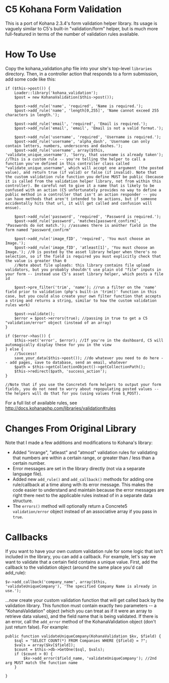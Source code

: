 # C5 Kohana Form Validation

This is a port of Kohana 2.3.4's form validation helper library. Its usage is vaguely similar to C5's built-in "validation/form" helper, but is much more full-featured in terms of the number of validation rules available.

# How To Use
Copy the kohana_validation.php file into your site's top-level `libraries` directory. Then, in a controller action that responds to a form submission, add some code like this:

	if ($this->post()) {
	    Loader::library('kohana_validation');
		$post = new KohanaValidation($this->post());
	
		$post->add_rule('name', 'required', 'Name is required.');
		$post->add_rule('name', 'length[0,255]', 'Name cannot exceed 255 characters in length.');
		
		$post->add_rule('email', 'required', 'Email is required.');
		$post->add_rule('email', 'email', 'Email is not a valid format.');
		
		$post->add_rule('username', 'required', 'Username is required.');
		$post->add_rule('username', 'alpha_dash', 'Username can only contain letters, numbers, underscores and dashes.');
		$post->add_rule('username', array($this, 'validate_unique_username'), 'Sorry, that username is already taken'); //This is a custom rule -- you're telling the helper to call a function you've defined in this controller class called "validate_unique_username", which will accept one argument (the posted value), and return true (if valid) or false (if invalid). Note that the custom validation rule function you define MUST be public (because it is called from the validation helper library, not from within this controller). Be careful not to give it a name that is likely to be confused with an action (C5 unfortunately provides no way to define a public method in a controller that isn't an action responder -- you can have methods that aren't intended to be actions, but if someone accidentally hits that url, it will get called and confusion will ensue).
		
		$post->add_rule('password', 'required', 'Password is required.');
		$post->add_rule('password', 'matches[password_confirm]', 'Passwords do not match.'); //assumes there is another field in the form named "password_confirm"
		
		$post->add_rule('image_fID', 'required', 'You must choose an Image.');
		$post->add_rule('image_fID', 'atleast[1]', 'You must choose an Image.'); //0 is posted by the asset library helper when there's no selection, so if the field is required you must explicitly check that the value is greater than 0
		//Note about file uploads: this library contains file upload validators, but you probably shouldn't use plain old "file" inputs in your form -- instead use C5's asset library helper, which posts a file id
		
		$post->pre_filter('trim', 'name'); //run a filter on the 'name' field prior to validation (php's built-in 'trim()' function in this case, but you could also create your own filter function that accepts a string and returns a string, similar to how the custom validation rules work)
		
		$post->validate();
		$error = $post->errors(true); //passing in true to get a C5 "validation/error" object (instead of an array)
	}

	if ($error->has()) {
		$this->set('error', $error); //If you're in the dashboard, C5 will automagically display these for you in the view
	} else {
		//Success!
		save_your_data($this->post()); //do whatever you need to do here -- add pages, save to database, send an email, whatever
		$path = $this->getCollectionObject()->getCollectionPath();
		$this->redirect($path, 'success_action');
	}
	
	//Note that if you use the Concrete5 form helpers to output your form fields, you do not need to worry about repopulating posted values -- the helpers will do that for you (using values from $_POST).

For a full list of available rules, see http://docs.kohanaphp.com/libraries/validation#rules

# Changes From Original Library
Note that I made a few additions and modifications to Kohana's library:

 * Added "inrange", "atleast" and "atmost" validation rules for validating that numbers are within a certain range, or greater than / less than a certain number.
 * Error messages are set in the library directly (not via a separate language file).
 * Added new `add_rule()` and `add_callback()` methods for adding one rule/callback at a time along with its error message. This makes the code easier to understand and maintain because the error messages are right there next to the applicable rules instead of in a separate data structure.
 * The `errors()` method will optionally return a Concrete5 `validation/error` object instead of an associative array if you pass in `true`.

# Callbacks
If you want to have your own custom validation rule for some logic that isn't included in the library, you can add a callback. For example, let's say we want to validate that a certain field contains a unique value. First, add the callback to the validation object (around the same place you'd call add_rule):

    $v->add_callback('company_name', array($this, 'validateUniqueCompany'), 'The specified Company Name is already in use.');

...now create your custom validation function that will get called back by the validation library. This function must contain exactly two parameters -- a "KohanaValidation" object (which you can treat as if it were an array to retrieve data values), and the field name that is being validated. If there is an error, call the `add_error` method of the KohanaValidation object (don't just return false). For example:

    public function validateUniqueCompany(KohanaValidation $kv, $field) {
		$sql = "SELECT COUNT(*) FROM Companies WHERE {$field} = ?";
		$vals = array($kv[$field]);
		$count = $this->db->GetOne($sql, $vals);
		if ($count > 0) {
			$kv->add_error($field_name, 'validateUniqueCompany'); //2nd arg MUST match the function name
		}
		
	}

